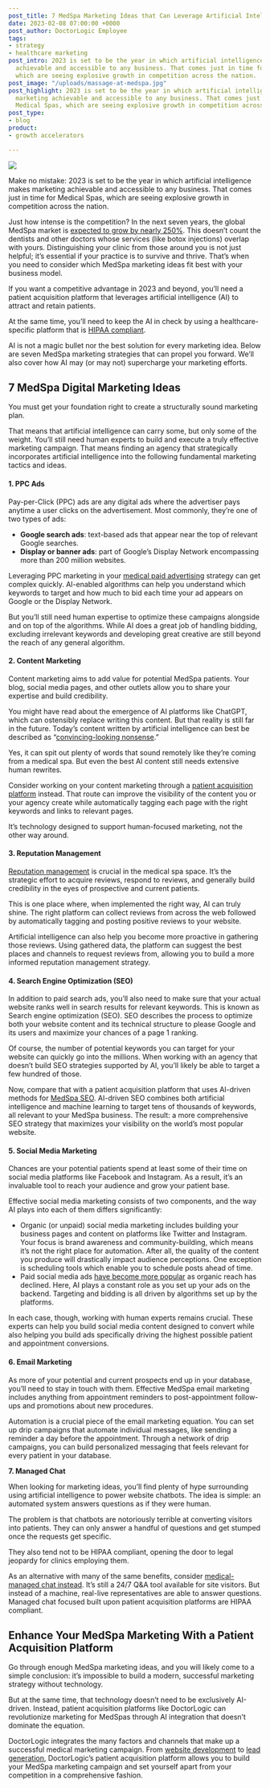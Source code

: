```yaml
---
post_title: 7 MedSpa Marketing Ideas that Can Leverage Artificial Intelligence
date: 2023-02-08 07:00:00 +0000
post_author: DoctorLogic Employee
tags:
- strategy
- healthcare marketing
post_intro: 2023 is set to be the year in which artificial intelligence makes marketing
  achievable and accessible to any business. That comes just in time for Medical Spas,
  which are seeing explosive growth in competition across the nation.
post_image: "/uploads/massage-at-medspa.jpg"
post_highlight: 2023 is set to be the year in which artificial intelligence makes
  marketing achievable and accessible to any business. That comes just in time for
  Medical Spas, which are seeing explosive growth in competition across the nation.
post_type:
- blog
product:
- growth accelerators

---
```

![](/uploads/procedure-at-medspa.jpg)

Make no mistake: 2023 is set to be the year in which artificial intelligence makes marketing achievable and accessible to any business. That comes just in time for Medical Spas, which are seeing explosive growth in competition across the nation.

Just how intense is the competition? In the next seven years, the global MedSpa market is [expected to grow by nearly 250%](https://www.grandviewresearch.com/industry-analysis/medical-spa-market). This doesn’t count the dentists and other doctors whose services (like botox injections) overlap with yours. Distinguishing your clinic from those around you is not just helpful; it’s essential if your practice is to survive and thrive. That’s when you need to consider which MedSpa marketing ideas fit best with your business model.

If you want a competitive advantage in 2023 and beyond, you’ll need a patient acquisition platform that leverages artificial intelligence (AI) to attract and retain patients.

At the same time, you’ll need to keep the AI in check by using a healthcare-specific platform that is [HIPAA compliant](https://doctorlogic.com/blog/hipaa-and-healthcare-marketing-how-to-avoid-massive-fines).

AI is not a magic bullet nor the best solution for every marketing idea. Below are seven MedSpa marketing strategies that can propel you forward. We’ll also cover how AI may (or may not) supercharge your marketing efforts.

## **7 MedSpa Digital Marketing Ideas**

You must get your foundation right to create a structurally sound marketing plan.

That means that artificial intelligence can carry some, but only some of the weight. You’ll still need human experts to build and execute a truly effective marketing campaign. That means finding an agency that strategically incorporates artificial intelligence into the following fundamental marketing tactics and ideas.

#### **1. PPC Ads**

Pay-per-Click (PPC) ads are any digital ads where the advertiser pays anytime a user clicks on the advertisement. Most commonly, they’re one of two types of ads:

* **Google search ads**: text-based ads that appear near the top of relevant Google searches.
* **Display or banner ads**: part of Google’s Display Network encompassing more than 200 million websites.

Leveraging PPC marketing in your [medical paid advertising](https://doctorlogic.com/growth-accelerators/medical-paid-advertising) strategy can get complex quickly. AI-enabled algorithms can help you understand which keywords to target and how much to bid each time your ad appears on Google or the Display Network.

But you’ll still need human expertise to optimize these campaigns alongside and on top of the algorithms. While AI does a great job of handling bidding, excluding irrelevant keywords and developing great creative are still beyond the reach of any general algorithm.

#### **2. Content Marketing**

Content marketing aims to add value for potential MedSpa patients. Your blog, social media pages, and other outlets allow you to share your expertise and build credibility.

You might have read about the emergence of AI platforms like ChatGPT, which can ostensibly replace writing this content. But that reality is still far in the future. Today’s content written by artificial intelligence can best be described as “[convincing-looking nonsense](https://www.wired.com/story/openai-chatgpts-most-charming-trick-hides-its-biggest-flaw/).”

Yes, it can spit out plenty of words that sound remotely like they’re coming from a medical spa. But even the best AI content still needs extensive human rewrites.

Consider working on your content marketing through a [patient acquisition platform](https://doctorlogic.com/growth-accelerators/healthcare-content-marketing) instead. That route can improve the visibility of the content you or your agency create while automatically tagging each page with the right keywords and links to relevant pages.

It’s technology designed to support human-focused marketing, not the other way around.

#### **3. Reputation Management**

[Reputation management](https://doctorlogic.com/online-reputation-management-doctors) is crucial in the medical spa space. It’s the strategic effort to acquire reviews, respond to reviews, and generally build credibility in the eyes of prospective and current patients.

This is one place where, when implemented the right way, AI can truly shine. The right platform can collect reviews from across the web followed by automatically tagging and posting positive reviews to your website.

Artificial intelligence can also help you become more proactive in gathering those reviews. Using gathered data, the platform can suggest the best places and channels to request reviews from, allowing you to build a more informed reputation management strategy.

#### **4. Search Engine Optimization (SEO)**

In addition to paid search ads, you’ll also need to make sure that your actual website ranks well in search results for relevant keywords. This is known as Search engine optimization (SEO). SEO describes the process to optimize both your website content and its technical structure to please Google and its users and maximize your chances of a page 1 ranking.

Of course, the number of potential keywords you can target for your website can quickly go into the millions. When working with an agency that doesn’t build SEO strategies supported by AI, you’ll likely be able to target a few hundred of those.

Now, compare that with a patient acquisition platform that uses AI-driven methods for [MedSpa SEO](https://doctorlogic.com/blog/medical-spa-seo-advanced-strategies). AI-driven SEO combines both artificial intelligence and machine learning to target tens of thousands of keywords, all relevant to your MedSpa business. The result: a more comprehensive SEO strategy that maximizes your visibility on the world’s most popular website.

#### **5. Social Media Marketing**

Chances are your potential patients spend at least some of their time on social media platforms like Facebook and Instagram. As a result, it’s an invaluable tool to reach your audience and grow your patient base.

Effective social media marketing consists of two components, and the way AI plays into each of them differs significantly:

* Organic (or unpaid) social media marketing includes building your business pages and content on platforms like Twitter and Instagram. Your focus is brand awareness and community-building, which means it’s not the right place for automation. After all, the quality of the content you produce will drastically impact audience perceptions. One exception is scheduling tools which enable you to schedule posts ahead of time.
* Paid social media ads [have become more popular](https://doctorlogic.com/blog/why-your-facebook-posts-need-to-go-dark) as organic reach has declined. Here, AI plays a constant role as you set up your ads on the backend. Targeting and bidding is all driven by algorithms set up by the platforms.

In each case, though, working with human experts remains crucial. These experts can help you build social media content designed to convert while also helping you build ads specifically driving the highest possible patient and appointment conversions.

#### **6. Email Marketing**

As more of your potential and current prospects end up in your database, you’ll need to stay in touch with them. Effective MedSpa email marketing includes anything from appointment reminders to post-appointment follow-ups and promotions about new procedures.

Automation is a crucial piece of the email marketing equation. You can set up drip campaigns that automate individual messages, like sending a reminder a day before the appointment. Through a network of drip campaigns, you can build personalized messaging that feels relevant for every patient in your database.

**7. Managed Chat**

When looking for marketing ideas, you’ll find plenty of hype surrounding using artificial intelligence to power website chatbots. The idea is simple: an automated system answers questions as if they were human.

The problem is that chatbots are notoriously terrible at converting visitors into patients. They can only answer a handful of questions and get stumped once the requests get specific.

They also tend not to be HIPAA compliant, opening the door to legal jeopardy for clinics employing them.

As an alternative with many of the same benefits, consider [medical-managed chat instead](https://doctorlogic.com/growth-accelerators/medical-managed-chat). It’s still a 24/7 Q&A tool available for site visitors. But instead of a machine, real-live representatives are able to answer questions. Managed chat focused built upon patient acquisition platforms are HIPAA compliant.

## **Enhance Your MedSpa Marketing With a Patient Acquisition Platform**

Go through enough MedSpa marketing ideas, and you will likely come to a simple conclusion: it’s impossible to build a modern, successful marketing strategy without technology.

But at the same time, that technology doesn’t need to be exclusively AI-driven. Instead, patient acquisition platforms like DoctorLogic can revolutionize marketing for MedSpas through AI integration that doesn’t dominate the equation.

DoctorLogic integrates the many factors and channels that make up a successful medical marketing campaign. From [website development](https://doctorlogic.com/medical-website-management) to [lead generation](https://doctorlogic.com/healthcare-lead-generator), DoctorLogic’s patient acquisition platform allows you to build your MedSpa marketing campaign and set yourself apart from your competition in a comprehensive fashion.